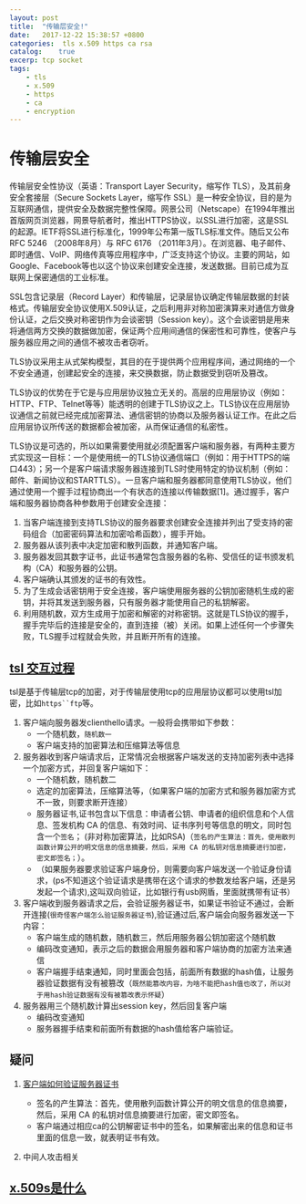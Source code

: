```yaml
---
layout: post
title:  "传输层安全!"
date:   2017-12-22 15:38:57 +0800
categories:  tls x.509 https ca rsa
catalog:    true
excerp: tcp socket
tags:
    - tls
    - x.509
    - https
    - ca
    - encryption
---
```

# 传输层安全

传输层安全性协议（英语：Transport Layer Security，缩写作 TLS），及其前身安全套接层（Secure Sockets Layer，缩写作 SSL）是一种安全协议，目的是为互联网通信，提供安全及数据完整性保障。网景公司（Netscape）在1994年推出首版网页浏览器，网景导航者时，推出HTTPS协议，以SSL进行加密，这是SSL的起源。IETF将SSL进行标准化，1999年公布第一版TLS标准文件。随后又公布RFC 5246 （2008年8月）与 RFC 6176 （2011年3月）。在浏览器、电子邮件、即时通信、VoIP、网络传真等应用程序中，广泛支持这个协议。主要的网站，如Google、Facebook等也以这个协议来创建安全连接，发送数据。目前已成为互联网上保密通信的工业标准。

SSL包含记录层（Record Layer）和传输层，记录层协议确定传输层数据的封装格式。传输层安全协议使用X.509认证，之后利用非对称加密演算来对通信方做身份认证，之后交换对称密钥作为会谈密钥（Session key）。这个会谈密钥是用来将通信两方交换的数据做加密，保证两个应用间通信的保密性和可靠性，使客户与服务器应用之间的通信不被攻击者窃听。

TLS协议采用主从式架构模型，其目的在于提供两个应用程序间，通过网络的一个不安全通道，创建起安全的连接，来交换数据，防止数据受到窃听及篡改。

TLS协议的优势在于它是与应用层协议独立无关的。高层的应用层协议（例如：HTTP、FTP、Telnet等等）能透明的创建于TLS协议之上。TLS协议在应用层协议通信之前就已经完成加密算法、通信密钥的协商以及服务器认证工作。在此之后应用层协议所传送的数据都会被加密，从而保证通信的私密性。

TLS协议是可选的，所以如果需要使用就必须配置客户端和服务器，有两种主要方式实现这一目标：一个是使用统一的TLS协议通信端口（例如：用于HTTPS的端口443）；另一个是客户端请求服务器连接到TLS时使用特定的协议机制（例如：邮件、新闻协议和STARTTLS）。一旦客户端和服务器都同意使用TLS协议，他们通过使用一个握手过程协商出一个有状态的连接以传输数据[1]。通过握手，客户端和服务器协商各种参数用于创建安全连接：

1. 当客户端连接到支持TLS协议的服务器要求创建安全连接并列出了受支持的密码组合（加密密码算法和加密哈希函数），握手开始。
1. 服务器从该列表中决定加密和散列函数，并通知客户端。
1. 服务器发回其数字证书，此证书通常包含服务器的名称、受信任的证书颁发机构（CA）和服务器的公钥。
1. 客户端确认其颁发的证书的有效性。
1. 为了生成会话密钥用于安全连接，客户端使用服务器的公钥加密随机生成的密钥，并将其发送到服务器，只有服务器才能使用自己的私钥解密。
1. 利用随机数，双方生成用于加密和解密的对称密钥。这就是TLS协议的握手，握手完毕后的连接是安全的，直到连接（被）关闭。如果上述任何一个步骤失败，TLS握手过程就会失败，并且断开所有的连接。

## [tsl 交互过程](www.ruanyifeng.com/blog/2014/02/ssl_tls.html)

tsl是基于传输层tcp的加密，对于传输层使用tcp的应用层协议都可以使用tsl加密，比如`https``ftp`等。

1. 客户端向服务器发clienthello请求。一般将会携带如下参数：
    - 一个随机数，`随机数一`
    - 客户端支持的加密算法和压缩算法等信息
1. 服务器收到客户端请求后，正常情况会根据客户端发送的支持加密列表中选择一个加密方式，并回复客户端如下：
    - 一个随机数，随机数二
    - 选定的加密算法，压缩算法等，（如果客户端的加密方式和服务器加密方式不一致，则要求断开连接）
    - 服务器证书,证书包含以下信息：申请者公钥、申请者的组织信息和个人信息、签发机构 CA 的信息、有效时间、证书序列号等信息的明文，同时包含一个`签名`； (非对称加密算法，比如RSA)（`签名的产生算法：首先，使用散列函数计算公开的明文信息的信息摘要，然后，采用 CA 的私钥对信息摘要进行加密，密文即签名；`）。
    - （如果服务器要求验证客户端身份，则需要向客户端发送一个验证身份请求，(ps不知道这个验证请求是携带在这个请求的参数发给客户端，还是另发起一个请求),这叫双向验证，比如银行有usb网盾，里面就携带有证书）
1. 客户端收到服务器请求之后，会验证服务器证书，如果证书验证不通过，会断开连接(`很奇怪客户端怎么验证服务器证书`),验证通过后,客户端会向服务器发送一下内容：
    - 客户端生成的随机数，随机数三，然后用服务器公钥加密这个随机数
    - 编码改变通知，表示之后的数据会用服务器和客户端协商的加密方法来通信
    - 客户端握手结束通知，同时里面会包括，前面所有数据的hash值，让服务器验证数据有没有被篡改（`既然能篡改内容，为啥不能把hash值也改了，所以对于用hash验证数据有没有被篡改表示怀疑`）
1. 服务器用三个随机数计算出session key，然后回复客户端
    - 编码改变通知
    - 服务器握手结束和前面所有数据的hash值给客户端验证。

## 疑问

1. [客户端如何验证服务器证书](https://www.jianshu.com/p/0d59d2216c64)
    - 签名的产生算法：首先，使用散列函数计算公开的明文信息的信息摘要，然后，采用 CA 的私钥对信息摘要进行加密，密文即签名。
    - 客户端通过相应ca的公钥解密证书中的签名，如果解密出来的信息和证书里面的信息一致，就表明证书有效。

1. 中间人攻击相关

## [x.509s是什么](https://zh.wikipedia.org/wiki/X.509)